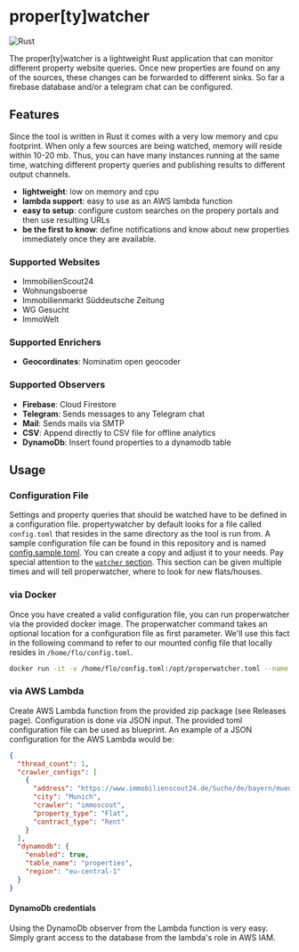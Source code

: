 # proper\[ty\]watcher

![Rust](https://github.com/floschnell/properwatcher/workflows/Rust/badge.svg)

The proper\[ty\]watcher is a lightweight Rust application that can monitor different property website queries. Once new properties are found on any of the sources, these changes can be forwarded to different sinks. So far a firebase database and/or a telegram chat can be configured.

## Features

Since the tool is written in Rust it comes with a very low memory and cpu footprint. When only a few sources are being watched, memory will reside within 10-20 mb. Thus, you can have many instances running at the same time, watching different property queries and publishing results to different output channels.

- **lightweight**: low on memory and cpu
- **lambda support**: easy to use as an AWS lambda function
- **easy to setup**: configure custom searches on the propery portals and then use resulting URLs
- **be the first to know**: define notifications and know about new properties immediately once they are available.

### Supported Websites

- ImmobilienScout24
- Wohnungsboerse
- Immobilienmarkt Süddeutsche Zeitung
- WG Gesucht
- ImmoWelt

### Supported Enrichers

- **Geocordinates**: Nominatim open geocoder

### Supported Observers

- **Firebase**: Cloud Firestore
- **Telegram**: Sends messages to any Telegram chat
- **Mail**: Sends mails via SMTP
- **CSV**: Append directly to CSV file for offline analytics
- **DynamoDb**: Insert found properties to a dynamodb table

## Usage

### Configuration File

Settings and property queries that should be watched have to be defined in a configuration file. propertywatcher by default looks for a file called `config.toml` that resides in the same directory as the tool is run from. A sample configuration file can be found in this repository and is named [config.sample.toml](/config.sample.toml). You can create a copy and adjust it to your needs. Pay special attention to the [`watcher` section](config.sample.toml#L21). This section can be given multiple times and will tell properwatcher, where to look for new flats/houses.

### via Docker

Once you have created a valid configuration file, you can run properwatcher via the provided docker image. The properwatcher command takes an optional location for a configuration file as first parameter. We'll use this fact in the following command to refer to our mounted config file that locally resides in `/home/flo/config.toml`.

```bash
docker run -it -v /home/flo/config.toml:/opt/properwatcher.toml --name properwatcher floschnell/properwatcher /opt/properwatcher.toml
```

### via AWS Lambda

Create AWS Lambda function from the provided zip package (see Releases page). Configuration is done via JSON input. The provided toml configuration file can be used as blueprint. An example of a JSON configuration for the AWS Lambda would be:
```json
{
  "thread_count": 1,
  "crawler_configs": [
    {
      "address": "https://www.immobilienscout24.de/Suche/de/bayern/muenchen-kreis/wohnung-mieten?enteredFrom=one_step_search",
      "city": "Munich",
      "crawler": "immoscout",
      "property_type": "Flat",
      "contract_type": "Rent"
    }
  ],
  "dynamodb": {
    "enabled": true,
    "table_name": "properties",
    "region": "eu-central-1"
  }
}
```

#### DynamoDb credentials

Using the DynamoDb observer from the Lambda function is very easy. Simply grant access to the database from the lambda's role in AWS IAM.
